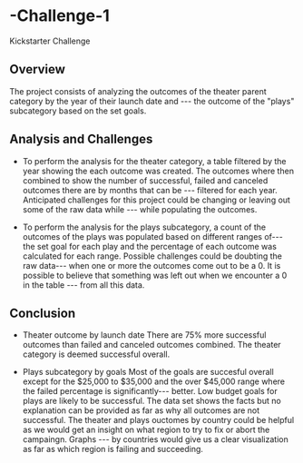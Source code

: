 # -Challenge-1
Kickstarter Challenge

## Overview 
The project consists of analyzing the outcomes of the theater parent category by the year of their launch date and --- 
the outcome of the "plays" subcategory based on the set goals. 

## Analysis and Challenges

* To perform the analysis for the theater category, a table filtered by the year showing the each outcome was created. 
The outcomes where then combined to show the number of successful, failed and canceled outcomes there are by months that can be ---
filtered for each year. Anticipated challenges for this project could be changing or leaving out some of the raw data while ---
while populating the outcomes. 

* To perform the analysis for the plays subcategory, a count of the outcomes of the plays was populated based on different ranges of---
the set goal for each play and the percentage of each outcome was calculated for each range. Possible challenges could be doubting the raw data---
when one or more the outcomes come out to be a 0. It is possible to believe that something was left out when we encounter a 0 in the table ---
from all this data. 

## Conclusion

* Theater outcome by launch date
There are 75% more successful outcomes than failed and canceled outcomes combined. The theater category is deemed successful overall. 

* Plays subcategory by goals
Most of the goals are succesful overall except for the $25,000 to $35,000 and the over $45,000 range where the failed percentage is significantly---
better. Low budget goals for plays are likely to be successful. 
The data set shows the facts but no explanation can be provided as far as why all outcomes are not successful. 
The theater and plays ouctomes by country could be helpful as we would get an insight on what region to try to fix or abort the campaingn. Graphs ---
 by countries would give us a clear visualization as far as which region is failing and succeeding. 
